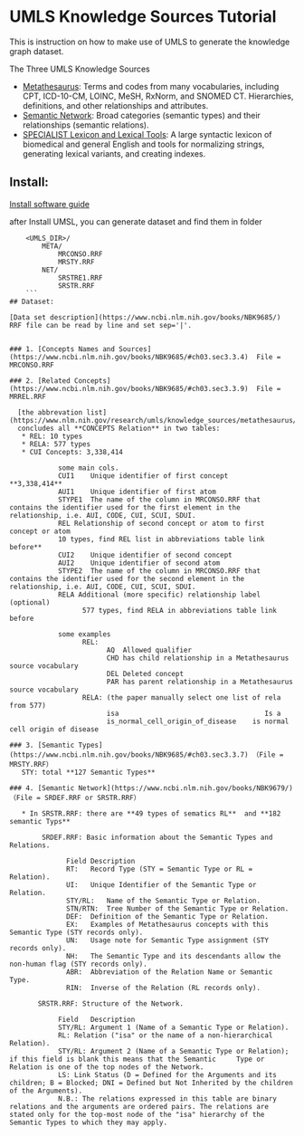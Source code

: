 # UMLS Knowledge Sources Tutorial
This is instruction on how to make use of UMLS to generate the knowledge graph dataset. 


The Three UMLS Knowledge Sources
* [Metathesaurus](https://www.nlm.nih.gov/research/umls/knowledge_sources/metathesaurus/index.html): Terms and codes from many vocabularies, including CPT, ICD-10-CM, LOINC, MeSH, RxNorm, and SNOMED CT. Hierarchies, definitions, and other relationships and attributes.
* [Semantic Network](https://semanticnetwork.nlm.nih.gov/): Broad categories (semantic types) and their relationships (semantic relations).
* [SPECIALIST Lexicon and Lexical Tools](https://lexsrv3.nlm.nih.gov/Specialist/Home/index.html): A large syntactic lexicon of biomedical and general English and tools for normalizing strings, generating lexical variants, and creating indexes.


## Install:

[Install software guide](https://www.nlm.nih.gov/research/umls/implementation_resources/metamorphosys/help.html)

after Install UMSL, you can generate dataset and find them in folder
```
    <UMLS_DIR>/
        META/
            MRCONSO.RRF
            MRSTY.RRF
        NET/
            SRSTRE1.RRF
            SRSTR.RRF
    ```
## Dataset:

[Data set description](https://www.ncbi.nlm.nih.gov/books/NBK9685/)
RRF file can be read by line and set sep='|'. 


### 1. [Concepts Names and Sources](https://www.ncbi.nlm.nih.gov/books/NBK9685/#ch03.sec3.3.4)  File = MRCONSO.RRF
       
### 2. [Related Concepts](https://www.ncbi.nlm.nih.gov/books/NBK9685/#ch03.sec3.3.9)  File = MRREL.RRF

  [the abbrevation list](https://www.nlm.nih.gov/research/umls/knowledge_sources/metathesaurus/release/abbreviations.html) 
  concludes all **CONCEPTS Relation** in two tables: 
   * REL: 10 types
   * RELA: 577 types
   * CUI Concepts: 3,338,414
            
            some main cols.
            CUI1	Unique identifier of first concept        **3,338,414**
            AUI1	Unique identifier of first atom
            STYPE1	The name of the column in MRCONSO.RRF that contains the identifier used for the first element in the relationship, i.e. AUI, CODE, CUI, SCUI, SDUI.
            REL	Relationship of second concept or atom to first concept or atom  
            10 types, find REL list in abbreviations table link before** 
            CUI2	Unique identifier of second concept
            AUI2	Unique identifier of second atom
            STYPE2	The name of the column in MRCONSO.RRF that contains the identifier used for the second element in the relationship, i.e. AUI, CODE, CUI, SCUI, SDUI.
            RELA Additional (more specific) relationship label (optional)         
                  577 types, find RELA in abbreviations table link before
            
            some examples
                  REL: 
                        AQ	Allowed qualifier
                        CHD	has child relationship in a Metathesaurus source vocabulary
                        DEL	Deleted concept
                        PAR	has parent relationship in a Metathesaurus source vocabulary
                  RELA: (the paper manually select one list of rela from 577)
                        isa	                                   Is a
                        is_normal_cell_origin_of_disease	is normal cell origin of disease
                     
### 3. [Semantic Types](https://www.ncbi.nlm.nih.gov/books/NBK9685/#ch03.sec3.3.7) （File = MRSTY.RRF）  
   STY: total **127 Semantic Types**
            
### 4. [Semantic Network](https://www.ncbi.nlm.nih.gov/books/NBK9679/) （File = SRDEF.RRF or SRSTR.RRF）
       
   * In SRSTR.RRF: there are **49 types of sematics RL**  and **182 semantic Typs**
   
        SRDEF.RRF: Basic information about the Semantic Types and Relations.
        
              Field	Description
              RT:	Record Type (STY = Semantic Type or RL = Relation). 
              UI:	Unique Identifier of the Semantic Type or Relation.
              STY/RL:	Name of the Semantic Type or Relation.
              STN/RTN:	Tree Number of the Semantic Type or Relation.
              DEF:	Definition of the Semantic Type or Relation.
              EX:	Examples of Metathesaurus concepts with this Semantic Type (STY records only).
              UN:	Usage note for Semantic Type assignment (STY records only).
              NH:	The Semantic Type and its descendants allow the non-human flag (STY records only).
              ABR:	Abbreviation of the Relation Name or Semantic Type.
              RIN:	Inverse of the Relation (RL records only).
 
       SRSTR.RRF: Structure of the Network. 
       
            Field	Description
            STY/RL:	Argument 1 (Name of a Semantic Type or Relation).      
            RL:	Relation ("isa" or the name of a non-hierarchical Relation). 
            STY/RL:	Argument 2 (Name of a Semantic Type or Relation); if this field is blank this means that the Semantic     Type or Relation is one of the top nodes of the Network.
            LS:	Link Status (D = Defined for the Arguments and its children; B = Blocked; DNI = Defined but Not Inherited by the children of the Arguments).
            N.B.: The relations expressed in this table are binary relations and the arguments are ordered pairs. The relations are stated only for the top-most node of the "isa" hierarchy of the Semantic Types to which they may apply.
            
            

  





